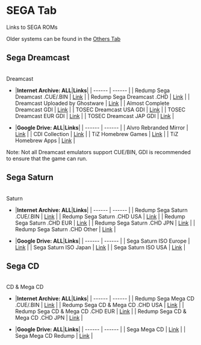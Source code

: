 # SEGA Tab
Links to SEGA ROMs<br/>

Older systems can be found in the [Others Tab](/megathread/other)<br/>

## **Sega Dreamcast**<br/>
<br/>Dreamcast

- |**Internet Archive: ALL**|**Links**|
| ------ | ------ |
| Redump Sega Dreamcast .CUE/.BIN | [Link](https://archive.org/download/redump.dc.revival) |
| Redump Sega Dreamcast .CHD | [Link](https://archive.org/download/chd_dc/CHD-Dreamcast/) |
| Dreamcast Uploaded by Ghostware | [Link](https://archive.org/download/DreamcastCollectionByGhostwareMulti-region) |
| Almost Complete Dreamcast GDI | [Link](https://archive.org/download/almstcmpltdrmcst) |
| TOSEC Dreamcast USA GDI | [Link](https://archive.org/download/tosecdcus20190822) |
| TOSEC Dreamcast EUR GDI | [Link](https://archive.org/download/18wheeleramericanprotruckerv1.7002001segapalm4) |
| TOSEC Dreamcast JAP GDI | [Link](https://archive.org/download/interludev1.0032003necinterchanneljp) |

- |**Google Drive: ALL**|**Links**|
| ------ | ------ |
| Alvro Rebranded Mirror | [Link](https://drive.google.com/drive/folders/1gJvfa6RbFTgRJeMxhDVqRkSa86Pzm_OP) |
| CDI Collection | [Link](https://docs.google.com/spreadsheets/d/14fCQ3NXIlW1ZC_gjIejpQVPG34fLWmSoXYgSTyxdRWM/edit#gid=0) |
| TiZ Homebrew Games | [Link](https://drive.google.com/drive/folders/1qIlLS51uBLEmsguvxNTWj8Qg2BAyF1dE) |
| TiZ Homebrew Apps | [Link](https://mega.nz/#F!q7oxzDga!JfJulP8EX1-poB0nkgy2ZA) |

Note: Not all Dreamcast emulators support CUE/BIN, GDI is recommended to ensure that the game can run.

## **Sega Saturn**<br/>
<br/>Saturn

- |**Internet Archive: ALL**|**Links**|
| ------ | ------ |
| Redump Sega Saturn .CUE/.BIN | [Link](https://archive.org/download/redump.ss.revival) |
| Redump Sega Saturn .CHD USA | [Link](https://archive.org/download/chd_saturn/CHD-Saturn/USA/) |
| Redump Sega Saturn .CHD EUR | [Link](https://archive.org/download/chd_saturn/CHD-Saturn/Europe/) |
| Redump Sega Saturn .CHD JPN | [Link](https://archive.org/download/chd_saturn/CHD-Saturn/Japan/) | 
| Redump Sega Saturn .CHD Other | [Link](https://archive.org/download/chd_saturn/CHD-Saturn/Other-Regions/) | 

- |**Google Drive: ALL**|**Links**|
| ------ | ------ |
| Sega Saturn ISO Europe | [Link](https://drive.google.com/drive/folders/11FRcw9NoM6X3mM4qm2sqvVEw-N763oGH) |
| Sega Saturn ISO Japan | [Link](https://drive.google.com/drive/folders/1R61XOnfZg3rzXvKwtGn7ngfo_Hqn3p7s) |
| Sega Saturn ISO USA | [Link](https://drive.google.com/drive/folders/11e69IUrrKJ_wTGSdGUuDXB4LLuG2JYHv) |

## **Sega CD**<br/>
<br/>CD & Mega CD

- |**Internet Archive: ALL**|**Links**|
| ------ | ------ |
| Redump Sega Mega CD .CUE/.BIN | [Link](https://archive.org/download/redump.mcd.revival) |
| Redump Sega CD & Mega CD .CHD USA | [Link](https://archive.org/download/chd_segacd/CHD-SegaCD-NTSC/) |
| Redump Sega CD & Mega CD .CHD EUR | [Link](https://archive.org/download/chd_segacd/CHD-MegaCD-PAL/) |
| Redump Sega CD & Mega CD .CHD JPN | [Link](https://archive.org/download/chd_segacd/CHD-MegaCD-NTSCJ/) |

- |**Google Drive: ALL**|**Links**|
| ------ | ------ |
| Sega Mega CD | [Link](https://drive.google.com/drive/folders/1oGayIffep4QioAjV2hTyBaEpa_VqUfU4) |
| Sega Mega CD Redump | [Link](https://drive.google.com/drive/folders/1RuHTIyg6V4f2V-X5rYLsWRXOj-Nla6y-) |